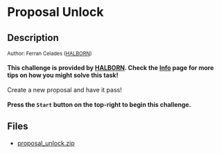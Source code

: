 # Proposal Unlock

## Description

<small>Author: Ferran Celades (<a href="https://halborn.com">HALBORN</a>)</small><br><br><b> This challenge is provided by <a href="https://halborn.com">HALBORN</a>. Check the <a href="/web3">Info</a> page for more tips on how you might solve this task! </b> <br><br> Create a new proposal and have it pass! <br><br> <b>Press the <code>Start</code> button on the top-right to begin this challenge.</b>

## Files

* [proposal_unlock.zip](files/proposal_unlock.zip)

